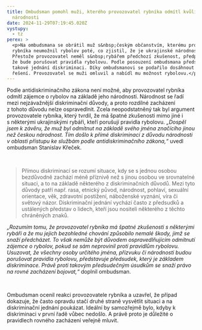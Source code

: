 ```yaml
---
title: Ombudsman pomohl muži, kterého provozovatel rybníka odmítl kvůli jeho
  národnosti
date: 2024-11-29T07:19:45.020Z
vystupy:
  - tz
perex: >
  <p>Na ombudsmana se obrátil muž s&nbsp;českým občanstvím, kterému provozovatel
  rybníka neumožnil rybolov poté, co zjistil, že je ukrajinské národnosti.
  Přestože provozovatel neměl s&nbsp;rybářem předchozí zkušenost, předpokládal,
  že bude porušovat pravidla rybolovu. Podle posouzení ombudsmana představuje
  takové jednání diskriminaci. Díky ombudsmanovi se podařilo dosáhnout smírného
  řešení. Provozovatel se muži omluvil a nabídl mu možnost rybolovu.</p>
---
```

<p>Podle antidiskriminačního zákona není možné, aby provozovatel rybníka odmítl zájemce o rybolov na základě jeho národnosti. Národnost se řadí mezi nejzávažnější diskriminační důvody, a proto rozdílné zacházení z&nbsp;tohoto důvodu nelze ospravedlnit. Zcela neopodstatněný tak byl argument provozovatele rybníka, který tvrdil, že má špatné zkušenosti mimo jiné i s&nbsp;některými ukrajinskými rybáři, kteří porušují pravidla rybolovu. <em>&bdquo;Dospěl jsem k&nbsp;závěru, že muž byl odmítnut na základě svého jména značícího jinou než českou národnost. Tím došlo k&nbsp;přímé diskriminaci z&nbsp;důvodu národnosti v&nbsp;oblasti přístupu ke službám podle antidiskriminačního zákona,&ldquo; </em>uvedl ombudsman Stanislav Křeček.</p>

<p>&nbsp;</p>

<blockquote>
<p>Přímou diskriminací se rozumí situace, kdy se s&nbsp;jednou osobou bezdůvodně zachází méně příznivě než s&nbsp;jinou osobou ve srovnatelné situaci, a to na základě některého z&nbsp;diskriminačních důvodů. Mezi tyto důvody patří např. rasa, etnický původ, národnost, pohlaví, sexuální orientace, věk, zdravotní postižení, náboženské vyznání, víra či světový názor. Diskriminační jednání vychází často z&nbsp;předsudků a ustálených představ o lidech, kteří jsou nositeli některého z&nbsp;těchto chráněných znaků.</p>
</blockquote>

<p><em>&bdquo;Rozumím tomu, že provozovatel rybníka má špatné zkušenosti s některými rybáři a že mu jejich bezohledné chování způsobilo nemalé škody, jimž se snaží předcházet. To však nemůže být důvodem ospravedlňujícím odmítnutí zájemce o rybolov, pokud se sám neprovinil proti pravidlům rybolovu. Usuzovat, že všechny osoby určitého jména, přízvuku či národnosti budou porušovat pravidla rybolovu, představuje předsudek, který je základem diskriminace. Právě proti takovým předsudečným úsudkům se snaží právo na rovné zacházení bojovat,&ldquo;</em> doplnil ombudsman.</p>

<p>&nbsp;</p>

<p>Ombudsman ocenil reakci provozovatele rybníka a uzavřel, že případ dokazuje, že často opravdu stačí druhé straně vysvětlit situaci a na diskriminační jednání poukázat. Ideální by samozřejmě bylo, kdyby k diskriminaci v první řadě vůbec nedošlo. A právě proto je důležité o pravidlech rovného zacházení veřejně mluvit.</p>

